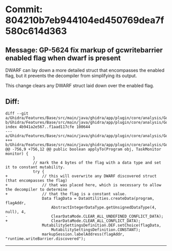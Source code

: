 # Commit: 804210b7eb944104ed450769dea7f580c614d363
## Message: GP-5624 fix markup of gcwritebarrier enabled flag when dwarf is present

DWARF can lay down a more detailed struct that encompasses the enabled
flag, but it prevents the decompiler from simplifying its output.

This change clears any DWARF struct laid down over the enabled flag.
## Diff:
```
diff --git a/Ghidra/Features/Base/src/main/java/ghidra/app/plugin/core/analysis/GolangSymbolAnalyzer.java b/Ghidra/Features/Base/src/main/java/ghidra/app/plugin/core/analysis/GolangSymbolAnalyzer.java
index 4b941a2e567..f1aad117cfe 100644
--- a/Ghidra/Features/Base/src/main/java/ghidra/app/plugin/core/analysis/GolangSymbolAnalyzer.java
+++ b/Ghidra/Features/Base/src/main/java/ghidra/app/plugin/core/analysis/GolangSymbolAnalyzer.java
@@ -756,9 +756,12 @@ public boolean applyTo(Program obj, TaskMonitor monitor) {
 			}
 			// mark the 4 bytes of the flag with a data type and set it to constant mutability.
 			try {
+				// this will overwrite any DWARF discovered struct (that encompasses the flag) 
+				// that was placed here, which is necessary to allow the decompiler to determine
+				// that the flag is a constant value.
 				Data flagData = DataUtilities.createData(program, flagAddr,
 					AbstractIntegerDataType.getUnsignedDataType(4, null), 4,
-					ClearDataMode.CLEAR_ALL_UNDEFINED_CONFLICT_DATA);
+					ClearDataMode.CLEAR_ALL_CONFLICT_DATA);
 				MutabilitySettingsDefinition.DEF.setChoice(flagData,
 					MutabilitySettingsDefinition.CONSTANT);
 				markupSession.labelAddress(flagAddr, "runtime.writeBarrier.discovered");
```
-----------------------------------
